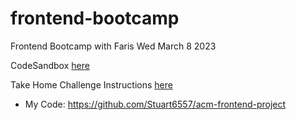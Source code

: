 # frontend-bootcamp
Frontend Bootcamp with Faris Wed March 8 2023

CodeSandbox [here](https://codesandbox.io/s/frontend-bootcamp-fyuxuo)

Take Home Challenge Instructions [here](https://farisashai.notion.site/ACM-Dev-Frontend-Take-Home-Challenge-1cb58313b63c438e9bf676ffad34c207)
* My Code: https://github.com/Stuart6557/acm-frontend-project
